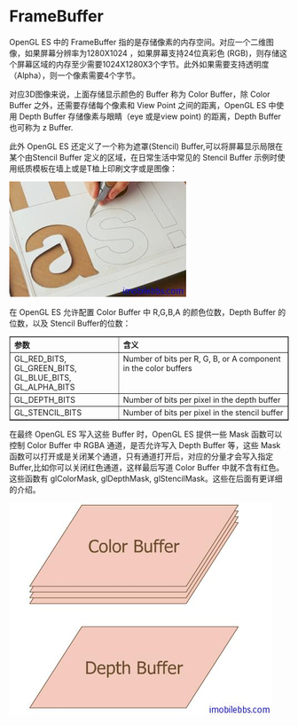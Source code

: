 # FrameBuffer
  
OpenGL ES 中的 FrameBuffer 指的是存储像素的内存空间。对应一个二维图像，如果屏幕分辨率为1280X1024 ，如果屏幕支持24位真彩色 (RGB)，则存储这个屏幕区域的内存至少需要1024X1280X3个字节。此外如果需要支持透明度（Alpha），则一个像素需要4个字节。

对应3D图像来说，上面存储显示颜色的 Buffer 称为 Color Buffer，除 Color Buffer 之外，还需要存储每个像素和 View Point 之间的距离，OpenGL ES 中使用 Depth Buffer 存储像素与眼睛（eye 或是view point) 的距离，Depth Buffer 也可称为 z Buffer.

此外 OpenGL ES 还定义了一个称为遮罩(Stencil) Buffer,可以将屏幕显示局限在某个由Stencil Buffer 定义的区域，在日常生活中常见的 Stencil Buffer 示例时使用纸质模板在墙上或是T桖上印刷文字或是图像：

![](images/91.png)

在 OpenGL ES 允许配置 Color Buffer 中 R,G,B,A 的颜色位数，Depth Buffer 的位数，以及 Stencil Buffer的位数：   

<table border="1" cellpadding="10">
<tbody>
<tr align="left" valign="top">
<th>参数</th>
<th>含义</th>
</tr>
<tr align="left" valign="top">
<td>GL_RED_BITS, GL_GREEN_BITS,<br />
GL_BLUE_BITS, GL_ALPHA_BITS</td>
<td>Number of bits per R, G, B, or A component in the color buffers</td>
</tr>
<tr align="left" valign="top">
<td>GL_DEPTH_BITS</td>
<td>Number of bits per pixel in the depth buffer</td>
</tr>
<tr align="left" valign="top">
<td>GL_STENCIL_BITS</td>
<td>Number of bits per pixel in the stencil buffer</td>
</tr>
</tbody>
</table>
        
在最终 OpenGL ES 写入这些 Buffer 时，OpenGL ES 提供一些 Mask 函数可以控制 Color Buffer 中 RGBA 通道，是否允许写入 Depth Buffer 等，这些 Mask 函数可以打开或是关闭某个通道，只有通道打开后，对应的分量才会写入指定 Buffer,比如你可以关闭红色通道，这样最后写道 Color Buffer 中就不含有红色。这些函数有 glColorMask, glDepthMask, glStencilMask。这些在后面有更详细的介绍。
  
![](images/92.png)
